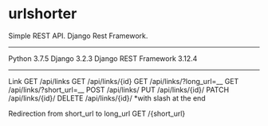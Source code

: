 # urlshorter
Simple REST API. Django Rest Framework.
___
Python 3.7.5
Django 3.2.3
Django REST Framework 3.12.4
___

Link
GET /api/links
GET /api/links/{id}
GET /api/links/?long_url=__
GET /api/links/?short_url=__
POST /api/links/
PUT /api/links/{id}/
PATCH /api/links/{id}/
DELETE /api/links/{id}/
*with slash at the end

Redirection from short_url to long_url
GET /{short_url}
